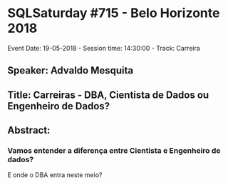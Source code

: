 # SQLSaturday #715 - Belo Horizonte 2018
Event Date: 19-05-2018 - Session time: 14:30:00 - Track: Carreira
## Speaker: Advaldo Mesquita
## Title: Carreiras - DBA, Cientista de Dados ou Engenheiro de Dados?
## Abstract:
### Vamos entender a diferença entre Cientista e Engenheiro de dados? 
E onde o DBA entra neste meio?
